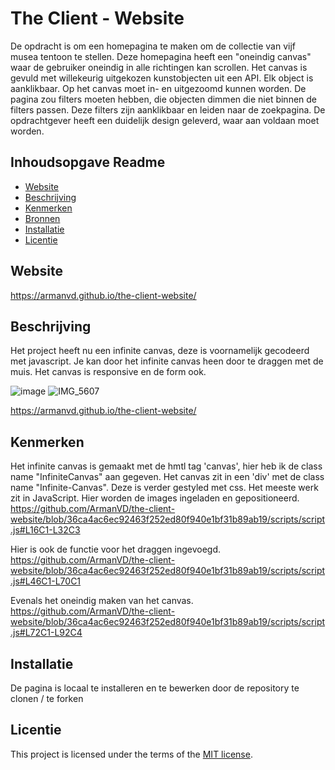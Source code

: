 # The Client - Website

De opdracht is om een homepagina te maken om de collectie van vijf musea tentoon te
stellen. Deze homepagina heeft een "oneindig canvas" waar de gebruiker oneindig in alle
richtingen kan scrollen. Het canvas is gevuld met willekeurig uitgekozen kunstobjecten uit
een API. Elk object is aanklikbaar.
Op het canvas moet in- en uitgezoomd kunnen worden.
De pagina zou filters moeten hebben, die objecten dimmen die niet binnen de filters passen.
Deze filters zijn aanklikbaar en leiden naar de zoekpagina.
De opdrachtgever heeft een duidelijk design geleverd, waar aan voldaan moet worden.


## Inhoudsopgave Readme

  * [Website](#website)
  * [Beschrijving](#beschrijving)
  * [Kenmerken](#kenmerken)
  * [Bronnen](#bronnen)
  * [Installatie](#installatie)
  * [Licentie](#licentie)

## Website

https://armanvd.github.io/the-client-website/

## Beschrijving

Het project heeft nu een infinite canvas, deze is voornamelijk gecodeerd met javascript. Je kan door het infinite canvas heen door te draggen met de muis. 
Het canvas is responsive en de form ook.

![image](https://github.com/user-attachments/assets/9da374d5-a48e-45d1-bed5-c92e4c62a635)
![IMG_5607](https://github.com/user-attachments/assets/80ed84d6-e510-4394-83c6-dd0aecf5347a)

https://armanvd.github.io/the-client-website/

## Kenmerken
<!-- Bij Kenmerken staat welke technieken zijn gebruikt en hoe. Wat is de HTML structuur? Wat zijn de belangrijkste dingen in CSS? Wat is er met Javascript gedaan en hoe? Misschien heb je een framwork of library gebruikt? -->
Het infinite canvas is gemaakt met de hmtl tag 'canvas', hier heb ik de class name "InfiniteCanvas" aan gegeven. Het canvas zit in een 'div' met de class name "Infinite-Canvas". Deze is verder gestyled met css. Het meeste werk zit in JavaScript.
Hier worden de images ingeladen en gepositioneerd. https://github.com/ArmanVD/the-client-website/blob/36ca4ac6ec92463f252ed80f940e1bf31b89ab19/scripts/script.js#L16C1-L32C3

Hier is ook de functie voor het draggen ingevoegd. https://github.com/ArmanVD/the-client-website/blob/36ca4ac6ec92463f252ed80f940e1bf31b89ab19/scripts/script.js#L46C1-L70C1

Evenals het oneindig maken van het canvas. https://github.com/ArmanVD/the-client-website/blob/36ca4ac6ec92463f252ed80f940e1bf31b89ab19/scripts/script.js#L72C1-L92C4

## Installatie

De pagina is locaal te installeren en te bewerken door de repository te clonen / te forken



## Licentie

This project is licensed under the terms of the [MIT license](./LICENSE).
